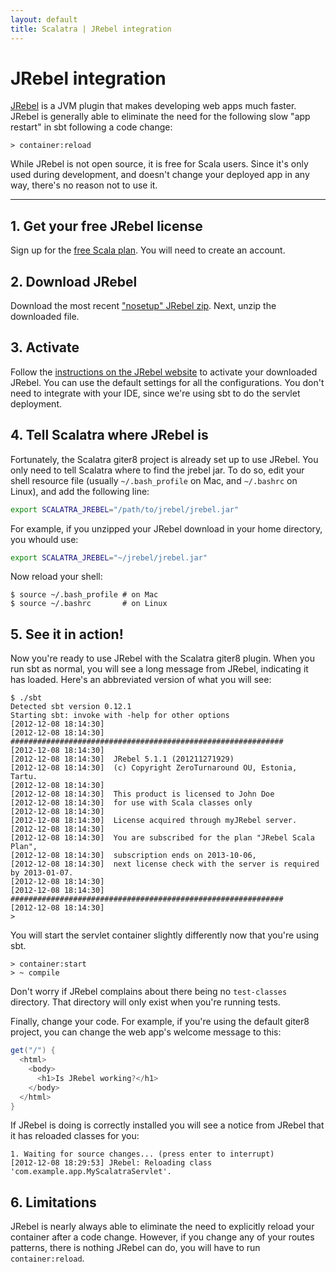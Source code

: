 ```yaml
---
layout: default
title: Scalatra | JRebel integration
---
```


<div class="page-header">
  <h1>JRebel integration</h1>
</div>

[JRebel](http://zeroturnaround.com/software/jrebel/) is a JVM plugin that makes developing web apps much faster.
JRebel is generally able to eliminate the need for the following slow "app restart" in sbt following a code change:

```
> container:reload
```

While JRebel is not open source, it is free for Scala users.
Since it's only used during development, and doesn't change your deployed app in any way, there's no reason not to use it.

----

## 1. Get your free JRebel license

Sign up for the [free Scala plan](https://my.jrebel.com/plans/). You will need to create an account.

## 2. Download JRebel

Download the most recent ["nosetup" JRebel zip](http://zeroturnaround.com/software/jrebel/download/prev-releases/).
Next, unzip the downloaded file.

## 3. Activate

Follow the [instructions on the JRebel website](http://zeroturnaround.com/software/jrebel/download/prev-releases/) to activate your downloaded JRebel.
You can use the default settings for all the configurations.
You don't need to integrate with your IDE, since we're using sbt to do the servlet deployment.

## 4. Tell Scalatra where JRebel is

Fortunately, the Scalatra giter8 project is already set up to use JRebel.
You only need to tell Scalatra where to find the jrebel jar.
To do so, edit your shell resource file (usually `~/.bash_profile` on Mac, and `~/.bashrc` on Linux), and add the following line:

```sh
export SCALATRA_JREBEL="/path/to/jrebel/jrebel.jar"
```

For example, if you unzipped your JRebel download in your home directory, you whould use:

```sh
export SCALATRA_JREBEL="~/jrebel/jrebel.jar"
```

Now reload your shell:

```
$ source ~/.bash_profile # on Mac
$ source ~/.bashrc       # on Linux
```

## 5. See it in action!

Now you're ready to use JRebel with the Scalatra giter8 plugin.
When you run sbt as normal, you will see a long message from JRebel, indicating it has loaded.
Here's an abbreviated version of what you will see:

```
$ ./sbt 
Detected sbt version 0.12.1
Starting sbt: invoke with -help for other options
[2012-12-08 18:14:30] 
[2012-12-08 18:14:30] #############################################################
[2012-12-08 18:14:30] 
[2012-12-08 18:14:30]  JRebel 5.1.1 (201211271929)
[2012-12-08 18:14:30]  (c) Copyright ZeroTurnaround OU, Estonia, Tartu.
[2012-12-08 18:14:30] 
[2012-12-08 18:14:30]  This product is licensed to John Doe
[2012-12-08 18:14:30]  for use with Scala classes only 
[2012-12-08 18:14:30] 
[2012-12-08 18:14:30]  License acquired through myJRebel server.
[2012-12-08 18:14:30] 
[2012-12-08 18:14:30]  You are subscribed for the plan "JRebel Scala Plan",
[2012-12-08 18:14:30]  subscription ends on 2013-10-06,
[2012-12-08 18:14:30]  next license check with the server is required by 2013-01-07.
[2012-12-08 18:14:30] 
[2012-12-08 18:14:30] #############################################################
[2012-12-08 18:14:30] 
> 
```

You will start the servlet container slightly differently now that you're using sbt.

```
> container:start
> ~ compile
```

Don't worry if JRebel complains about there being no `test-classes` directory.
That directory will only exist when you're running tests.

Finally, change your code.
For example, if you're using the default giter8 project, you can change the web app's welcome message to this:

```scala
get("/") {
  <html>
    <body>
      <h1>Is JRebel working?</h1>
    </body>
  </html>
}
```

If JRebel is doing is correctly installed you will see a notice from JRebel that it has reloaded classes for you:

```
1. Waiting for source changes... (press enter to interrupt)
[2012-12-08 18:29:53] JRebel: Reloading class 'com.example.app.MyScalatraServlet'.
```

## 6. Limitations

JRebel is nearly always able to eliminate the need to explicitly reload your container after a code change. However, if you change any of your routes patterns, there is nothing JRebel can do, you will have to run `container:reload`.
